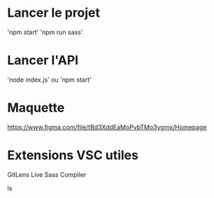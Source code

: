 #  Lancer le projet
'npm start' 'npm run sass'

# Lancer l'API
'node index.js'
 ou
  'npm start'

# Maquette
https://www.figma.com/file/tBd3XddEaMoPvbTMo3ygmx/Homepage

# Extensions VSC utiles
GitLens Live Sass Compiler

 ls
 